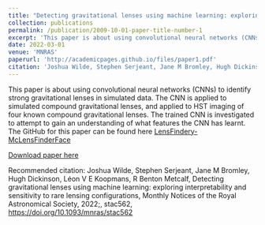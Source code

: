 ```yaml
---
title: "Detecting gravitational lenses using machine learning: exploring interpretability and sensitivity to rare lensing configurations"
collection: publications
permalink: /publication/2009-10-01-paper-title-number-1
excerpt: 'This paper is about using convolutional neural networks (CNNs) to identify strong gravitational lenses in simulated data. The CNN is applied to simulated compound gravitational lenses, and applied to HST imaging of four known compound gravitational lenses. The trained CNN is investigated to attempt to gain an understanding of what features the CNN has learnt. The GitHub for this paper can be found here [LensFindery-McLensFinderFace](https://github.com/JoshWilde/LensFindery-McLensFinderFace)'
date: 2022-03-01
venue: 'MNRAS'
paperurl: 'http://academicpages.github.io/files/paper1.pdf'
citation: 'Joshua Wilde, Stephen Serjeant, Jane M Bromley, Hugh Dickinson, Léon V E Koopmans, R Benton Metcalf, &quot;Detecting gravitational lenses using machine learning: exploring interpretability and sensitivity to rare lensing configurations &quot;, <i>Monthly Notices of the Royal Astronomical Society<\i>, 2022;, stac562, https://doi.org/10.1093/mnras/stac562'
---
```

This paper is about using convolutional neural networks (CNNs) to identify strong gravitational lenses in simulated data. The CNN is applied to simulated compound gravitational lenses, and applied to HST imaging of four known compound gravitational lenses. The trained CNN is investigated to attempt to gain an understanding of what features the CNN has learnt. The GitHub for this paper can be found here [LensFindery-McLensFinderFace](https://github.com/JoshWilde/LensFindery-McLensFinderFace) 

[Download paper here](http://academicpages.github.io/files/paper1.pdf)

Recommended citation: Joshua Wilde, Stephen Serjeant, Jane M Bromley, Hugh Dickinson, Léon V E Koopmans, R Benton Metcalf, Detecting gravitational lenses using machine learning: exploring interpretability and sensitivity to rare lensing configurations, Monthly Notices of the Royal Astronomical Society, 2022;, stac562, https://doi.org/10.1093/mnras/stac562
